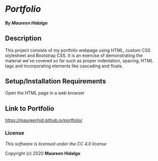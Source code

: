 # _Portfolio_

#### By _**Maureen Hidalgo**_

## Description

This project consists of my portfolio webpage using HTML, custom CSS stylesheet and Bootstrap CSS. It is an exercise of demonstrating the material we've covered so far such as proper indentation, spacing, HTML tags and incorporating elements like cascading and floats.

## Setup/Installation Requirements

Open the HTML page in a web browser

## Link to Portfolio

https://maureenhid.github.io/portfolio/

### License

*This software is licensed under the CC 4.0 license*

Copyright (c) 2020 **Maureen Hidalgo**